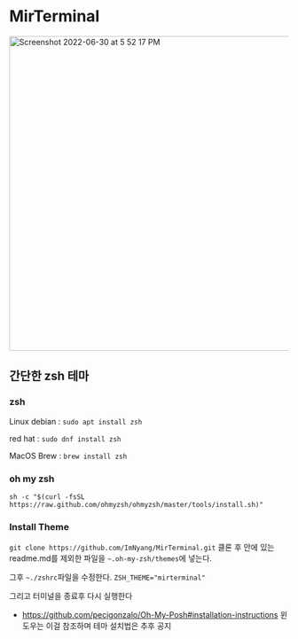 # MirTerminal

<img width="568" alt="Screenshot 2022-06-30 at 5 52 17 PM" src="https://user-images.githubusercontent.com/72956792/176635975-c729eb04-23dd-4c03-9e08-3d6e05a07839.png">

## 간단한 zsh 테마

### zsh

Linux
debian : `sudo apt install zsh`

red hat : `sudo dnf install zsh`

MacOS
Brew : `brew install zsh`

### oh my zsh

`sh -c "$(curl -fsSL https://raw.github.com/ohmyzsh/ohmyzsh/master/tools/install.sh)"`

### Install Theme

`git clone https://github.com/ImNyang/MirTerminal.git`
클론 후 안에 있는 readme.md를 제외한 파일을 `~.oh-my-zsh/themes`에 넣는다.

그후 `~./zshrc`파일을 수정한다.
`ZSH_THEME="mirterminal"`

그리고 터미널을 종료후 다시 실행한다

+ https://github.com/pecigonzalo/Oh-My-Posh#installation-instructions
윈도우는 이걸 참조하며 테마 설치법은 추후 공지
